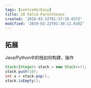 ```yaml
---
tags: [Leetcode/Easy]
title: 20 Valid Parentheses
created: '2019-03-22T01:37:30.037Z'
modified: '2019-03-22T01:38:11.630Z'
---
```


## 拓展

Java/Python中的栈如何构建、操作

```java
Stack<Integer> stack = new Stack<>();
stack.push(10);
int x = stack.pop();
stack.isEmpty();
```


